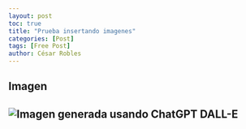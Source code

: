 ```yaml
---
layout: post
toc: true
title: "Prueba insertando imagenes"
categories: [Post]
tags: [Free Post]
author: César Robles
---
```

## Imagen
![Imagen generada usando ChatGPT DALL-E](../images/imagen_prueba.jpg)
---
